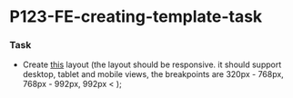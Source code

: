 # P123-FE-creating-template-task

### Task
* Create [this](https://www.w3schools.com/w3css/tryw3css_templates_clothing_store.htm) layout (the layout should be responsive. it should support desktop, tablet and mobile views, the breakpoints are 320px - 768px, 768px - 992px, 992px < );
